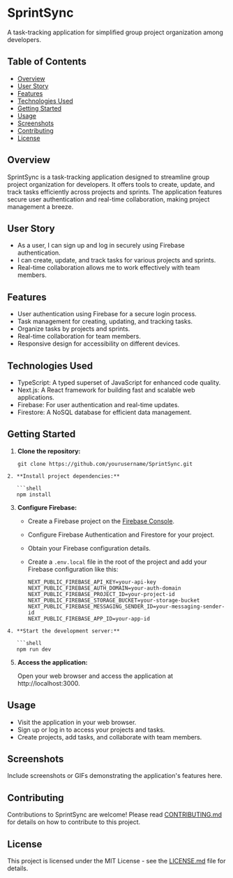 # SprintSync

A task-tracking application for simplified group project organization among developers.

## Table of Contents

- [Overview](#overview)
- [User Story](#user-story)
- [Features](#features)
- [Technologies Used](#technologies-used)
- [Getting Started](#getting-started)
- [Usage](#usage)
- [Screenshots](#screenshots)
- [Contributing](#contributing)
- [License](#license)

## Overview

SprintSync is a task-tracking application designed to streamline group project organization for developers. It offers tools to create, update, and track tasks efficiently across projects and sprints. The application features secure user authentication and real-time collaboration, making project management a breeze.

## User Story

- As a user, I can sign up and log in securely using Firebase authentication.
- I can create, update, and track tasks for various projects and sprints.
- Real-time collaboration allows me to work effectively with team members.

## Features

- User authentication using Firebase for a secure login process.
- Task management for creating, updating, and tracking tasks.
- Organize tasks by projects and sprints.
- Real-time collaboration for team members.
- Responsive design for accessibility on different devices.

## Technologies Used

- TypeScript: A typed superset of JavaScript for enhanced code quality.
- Next.js: A React framework for building fast and scalable web applications.
- Firebase: For user authentication and real-time updates.
- Firestore: A NoSQL database for efficient data management.

## Getting Started

1. **Clone the repository:**

   ```shell
   git clone https://github.com/yourusername/SprintSync.git
```
2. **Install project dependencies:**

   ```shell
   npm install
```
3. **Configure Firebase:**

   - Create a Firebase project on the [Firebase Console](https://console.firebase.google.com/).
   - Configure Firebase Authentication and Firestore for your project.
   - Obtain your Firebase configuration details.
   - Create a `.env.local` file in the root of the project and add your Firebase configuration like this:

     ```shell
     NEXT_PUBLIC_FIREBASE_API_KEY=your-api-key
     NEXT_PUBLIC_FIREBASE_AUTH_DOMAIN=your-auth-domain
     NEXT_PUBLIC_FIREBASE_PROJECT_ID=your-project-id
     NEXT_PUBLIC_FIREBASE_STORAGE_BUCKET=your-storage-bucket
     NEXT_PUBLIC_FIREBASE_MESSAGING_SENDER_ID=your-messaging-sender-id
     NEXT_PUBLIC_FIREBASE_APP_ID=your-app-id
```
4. **Start the development server:**

   ```shell
   npm run dev
```
5. **Access the application:**

   Open your web browser and access the application at http://localhost:3000.

## Usage

- Visit the application in your web browser.
- Sign up or log in to access your projects and tasks.
- Create projects, add tasks, and collaborate with team members.

## Screenshots

Include screenshots or GIFs demonstrating the application's features here.

## Contributing

Contributions to SprintSync are welcome! Please read [CONTRIBUTING.md](CONTRIBUTING.md) for details on how to contribute to this project.

## License

This project is licensed under the MIT License - see the [LICENSE.md](LICENSE.md) file for details.
